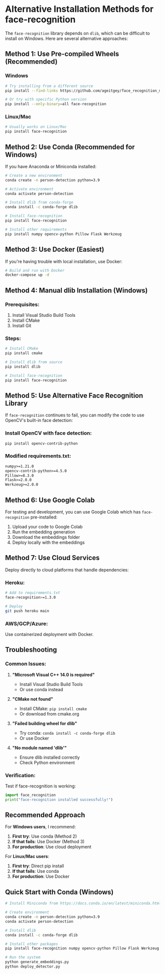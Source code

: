 # Alternative Installation Methods for face-recognition

The `face-recognition` library depends on `dlib`, which can be difficult to install on Windows. Here are several alternative approaches:

## Method 1: Use Pre-compiled Wheels (Recommended)

### Windows
```bash
# Try installing from a different source
pip install --find-links https://github.com/ageitgey/face_recognition_models/releases/download/v0.3.0/ face_recognition

# Or try with specific Python version
pip install --only-binary=all face-recognition
```

### Linux/Mac
```bash
# Usually works on Linux/Mac
pip install face-recognition
```

## Method 2: Use Conda (Recommended for Windows)

If you have Anaconda or Miniconda installed:

```bash
# Create a new environment
conda create -n person-detection python=3.9

# Activate environment
conda activate person-detection

# Install dlib from conda-forge
conda install -c conda-forge dlib

# Install face-recognition
pip install face-recognition

# Install other requirements
pip install numpy opencv-python Pillow Flask Werkzeug
```

## Method 3: Use Docker (Easiest)

If you're having trouble with local installation, use Docker:

```bash
# Build and run with Docker
docker-compose up -d
```

## Method 4: Manual dlib Installation (Windows)

### Prerequisites:
1. Install Visual Studio Build Tools
2. Install CMake
3. Install Git

### Steps:
```bash
# Install CMake
pip install cmake

# Install dlib from source
pip install dlib

# Install face-recognition
pip install face-recognition
```

## Method 5: Use Alternative Face Recognition Library

If `face-recognition` continues to fail, you can modify the code to use OpenCV's built-in face detection:

### Install OpenCV with face detection:
```bash
pip install opencv-contrib-python
```

### Modified requirements.txt:
```txt
numpy>=1.21.0
opencv-contrib-python>=4.5.0
Pillow>=8.3.0
Flask>=2.0.0
Werkzeug>=2.0.0
```

## Method 6: Use Google Colab

For testing and development, you can use Google Colab which has `face-recognition` pre-installed:

1. Upload your code to Google Colab
2. Run the embedding generation
3. Download the embeddings folder
4. Deploy locally with the embeddings

## Method 7: Use Cloud Services

Deploy directly to cloud platforms that handle dependencies:

### Heroku:
```bash
# Add to requirements.txt
face-recognition>=1.3.0

# Deploy
git push heroku main
```

### AWS/GCP/Azure:
Use containerized deployment with Docker.

## Troubleshooting

### Common Issues:

1. **"Microsoft Visual C++ 14.0 is required"**
   - Install Visual Studio Build Tools
   - Or use conda instead

2. **"CMake not found"**
   - Install CMake: `pip install cmake`
   - Or download from cmake.org

3. **"Failed building wheel for dlib"**
   - Try conda: `conda install -c conda-forge dlib`
   - Or use Docker

4. **"No module named 'dlib'"**
   - Ensure dlib installed correctly
   - Check Python environment

### Verification:

Test if face-recognition is working:
```python
import face_recognition
print("face-recognition installed successfully!")
```

## Recommended Approach

For **Windows users**, I recommend:
1. **First try**: Use conda (Method 2)
2. **If that fails**: Use Docker (Method 3)
3. **For production**: Use cloud deployment

For **Linux/Mac users**:
1. **First try**: Direct pip install
2. **If that fails**: Use conda
3. **For production**: Use Docker

## Quick Start with Conda (Windows)

```bash
# Install Miniconda from https://docs.conda.io/en/latest/miniconda.html

# Create environment
conda create -n person-detection python=3.9
conda activate person-detection

# Install dlib
conda install -c conda-forge dlib

# Install other packages
pip install face-recognition numpy opencv-python Pillow Flask Werkzeug

# Run the system
python generate_embeddings.py
python deploy_detector.py
```
